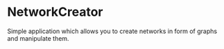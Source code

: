 # NetworkCreator
Simple application which allows you to create networks in form of graphs and manipulate them.

